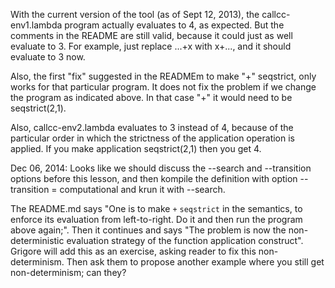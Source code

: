 <!-- Copyright (c) 2014-2019 K Team. All Rights Reserved. -->

With the current version of the tool (as of Sept 12, 2013), the
callcc-env1.lambda program actually evaluates to 4, as expected.
But the comments in the README are still valid, because it could just as
well evaluate to 3.  For example, just replace ...+x with x+..., and it
should evaluate to 3 now.

Also, the first "fix" suggested in the READMEm to make "+" seqstrict, only
works for that particular program.  It does not fix the problem if we change
the program as indicated above.  In that case "+" it would need to be
seqstrict(2,1).

Also, callcc-env2.lambda evaluates to 3 instead of 4, because of the
particular order in which the strictness of the application operation is
applied.  If you make application seqstrict(2,1) then you get 4.

Dec 06, 2014: Looks like we should discuss the --search and --transition
options before this lesson, and then kompile the definition with option
--transition = computational and krun it with --search.

The README.md says "One is to make `+` `seqstrict` in the semantics, to
enforce its evaluation from left-to-right.  Do it and then run the program
above again;".  Then it continues and says "The problem is now the
non-deterministic evaluation strategy of the function application construct".
Grigore will add this as an exercise, asking reader to fix this
non-determinism. Then ask them to propose another example where you still get
non-determinism; can they?
